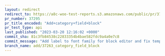 ```yaml
---
layout: redirect
redirect_to: https://a8c-woo-test-reports.s3.amazonaws.com/public/pr/37295/api/index.html
pr_number: 37295
pr_title_encoded: "Add+category+field+block"
pr_test_type: api
last_published: "2023-03-20 12:16:02 +0000"
commit_sha: 81c3fb84538c22833354b4bae582fdc9a4a0e7c8
commit_message: "Add label to font family for block editor and fix template"
branch_name: add/37263_category_field_block
---
```

